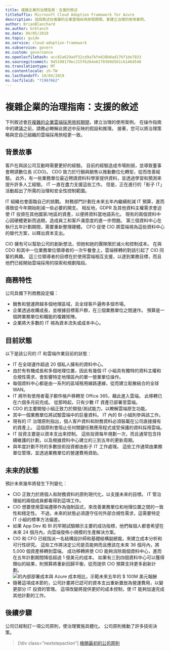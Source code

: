 ```yaml
---
title: 複雜企業的治理指南：支援的敘述
titleSuffix: Microsoft Cloud Adoption Framework for Azure
description: 這段敘述在複雜的企業雲端採用旅程期間，會建立治理的使用案例。
author: BrianBlanchard
ms.author: brblanch
ms.date: 09/05/2019
ms.topic: guide
ms.service: cloud-adoption-framework
ms.subservice: govern
ms.custom: governance
ms.openlocfilehash: acc82a629adf32cd9a7bfe638b0ad176f1de7933
ms.sourcegitcommit: 945198179ec215fb264e6270369d561cb146d548
ms.translationtype: MT
ms.contentlocale: zh-TW
ms.lasthandoff: 10/04/2019
ms.locfileid: "71967662"
---
```

# <a name="governance-guide-for-complex-enterprises-the-supporting-narrative"></a>複雜企業的治理指南：支援的敘述

下列敘述會[在複雜的企業雲端採用旅程期間](./index.md)，建立治理的使用案例。 在操作指南中的建議之前，請務必瞭解此敘述中反映的假設和推理。 接著，您可以將治理策略與您自己組織的雲端採用旅程更一致。

## <a name="back-story"></a>背景故事

客戶在與該公司互動時需要更好的經驗。 目前的經驗造成市場削弱，並導致董事會聘請數位長 (CDO)。 CDO 致力於行銷與銷售以推動數位化轉型，從而改善經驗。 此外，有一些業務單位最近聘請資料科學家提供資料，並透過學習和預測來提升許多人工經驗。 IT 一直在盡力支援這些工作。 但是，正在進行的「影子 IT」活動超出了所需的治理和安全性控制範圍。

IT 組織也會面臨自己的挑戰。 財務部門計劃在未來五年內繼續削減 IT 預算，進而導致從今年開始削減一些必要的開支。 相反地，GDPR 及其他資料主權需求會迫使 IT 投資在其他國家/地區的資產，以便將資料當地語系化。 現有的兩個資料中心因硬體更新而過期，造成員工和客戶滿意度的進一步問題。 第三個資料中心在執行五年計劃期間，需要重新整理硬體。 CFO 促使 CIO 將雲端視為這些資料中心的替代方案，以釋出資本支出。

CIO 擁有可以幫助公司的創新想法，但她和她的團隊限於滅火和控制成本。 在與 CDO 和其中一位業務單位領導者的一次午餐會上，雲端移轉的對話引起了 CIO 同輩的興趣。 這三位領導者的目標在於使用雲端相互支援，以達到業務目標，而且他們已經開始雲端採用的探索和規劃階段。

## <a name="business-characteristics"></a>商務特性

公司具備下列商務設定檔：

- 銷售和營運跨越多個地理區域，且全球客戶遍佈多個市場。
- 企業透過收購成長，並根據目標客戶群，在三個業務單位之間運作。 預算是一個跨業務單位和職能的複雜矩陣。
- 企業將大多數的 IT 視為資本流失或成本中心。

## <a name="current-state"></a>目前狀態

以下是該公司的 IT 和雲端作業目前的狀態：

- IT 在全球運作超過 20 個私人擁有的資料中心。
- 由於有有機成長和多個地理位置，因此有幾個 IT 小組具有獨特的資料主權和合規性需求，會影響特定地理區內的單一營業單位操作。
- 每個資料中心都是由一系列的區域租用線路連線，從而建立鬆散結合的全球 WAN。
- IT 將所有使用者電子郵件帳戶移轉至 Office 365，藉此進入雲端。 此移轉已在六個多月前完成。 從那時起，只有少數 IT 資產已部署至雲端。
- CDO 的主要開發小組正致力於開發/測試能力，以瞭解雲端原生功能。
- 其中一個業務單位將試驗雲端中的巨量資料。 IT 內的 BI 小組則參與該工作。
- 現有的 IT 治理原則指出，個人客戶資料和財務資料必須裝載在公司直接擁有的資產上。 這個原則會阻止任何關鍵任務應用程式或受保護的資料採用雲端。
- IT 投資主要是以資本支出來控制。 這些投資每年規劃一次，而且通常包含持續維護的計劃，以及根據資料中心建立的三到五年的更新周期。
- 與年度計劃不符的多數技術投資都由影子 IT 工作處理。 這些工作通常由業務單位管理，並透過業務單位的營運費用資助。

## <a name="future-state"></a>未來的狀態

預計未來幾年將發生下列變化：

- CIO 正致力於將個人和財務資料的原則現代化，以支援未來的目標。 IT 管治理組的兩個成員都看得到這項工作。
- CIO 想要使用雲端遷移作為強制函式，來改善業務單位和地理位置之間的一致性和穩定性。 不過，未來的狀態必須遵守任何外部合規性需求，這需要特定 IT 小組的標準方法偏差。
- 如果 App Dev 和 BI 的早期試驗顯示主要的成功指標，他們每個人都會希望在未來 24 個月內，向雲端發佈小規模的生產解決方案。
- CIO 和 CFO 已經指派一名結構設計師和基礎結構副總裁，來建立成本分析和可行性研究。 這些工作將決定公司是否能夠而且應該在未來 36 個月內，將 5,000 個資產移轉到雲端。 成功移轉將使 CIO 能夠消除兩個資料中心，進而在五年計劃期間降低超過 1 億美元的成本。 如果有三到四個資料中心可以獲得類似的結果，則預算將重新回歸平衡，從而提供 CIO 預算支持更多創新計劃。
    ![的內部部署成本與 Azure 成本相比，示範未來五年的 $ 100M 美元報酬](../../../_images/govern/calculator-enterprise.png)
- 隨著這項成本節約，公司計畫將已認可的資本支出重新置放為營運費用，以變更部分 IT 投資的管理。 這項改變將提供更好的成本控制，使 IT 能夠加速完成其他計劃的工作。

## <a name="next-steps"></a>後續步驟

公司已經制訂一項公司原則，使治理實施具體化。 公司原則推動了許多技術決策。

> [!div class="nextstepaction"]
> [檢閱最初的公司原則](./initial-corporate-policy.md)

